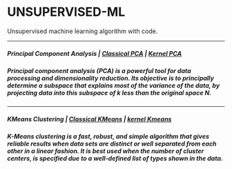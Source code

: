 # UNSUPERVISED-ML
Unsupervised machine learning algorithm with code.


----------------------
##### Principal Component Analysis | [Classical PCA](https://github.com/algostatml/UNSUPERVISED-ML/blob/master/PRINCIPAL%20COMPONENT%20ANALYSIS/PCA.py) | [Kernel PCA](https://github.com/algostatml/UNSUPERVISED-ML/blob/master/PRINCIPAL%20COMPONENT%20ANALYSIS/KERNEL%20PCA/KPCA.py)

##### Principal component analysis (PCA) is a powerful tool for data processing and dimensionality reduction. Its objective is to principally determine a subspace that explains most of the variance of the data, by projecting data into this subspace of k less than the original space N.

---------------------
##### KMeans Clustering | [Classical KMeans](https://github.com/algostatml/UNSUPERVISED-ML/blob/master/KMEANS%20AND%20KERNEL%20VERSION/kmeans.py) | [kernel Kmeans](https://github.com/algostatml/UNSUPERVISED-ML/blob/master/KMEANS%20AND%20KERNEL%20VERSION/KERNEL%20KMEANS/kernelkmeans.py)

##### K-Means clustering is a fast, robust, and simple algorithm that gives reliable results when data sets are distinct or well separated from each other in a linear fashion. It is best used when the number of cluster centers, is specified due to a well-defined list of types shown in the data.
